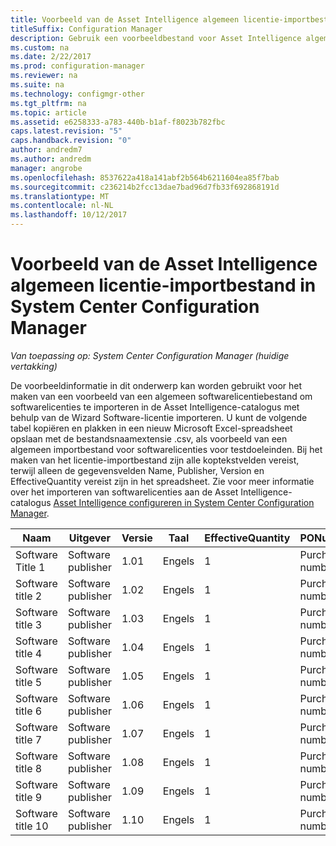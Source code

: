 ```yaml
---
title: Voorbeeld van de Asset Intelligence algemeen licentie-importbestand
titleSuffix: Configuration Manager
description: Gebruik een voorbeeldbestand voor Asset Intelligence algemene Licentieverklaring voor het importeren van softwarelicenties in System Center Configuration Manager.
ms.custom: na
ms.date: 2/22/2017
ms.prod: configuration-manager
ms.reviewer: na
ms.suite: na
ms.technology: configmgr-other
ms.tgt_pltfrm: na
ms.topic: article
ms.assetid: e6258333-a783-440b-b1af-f8023b782fbc
caps.latest.revision: "5"
caps.handback.revision: "0"
author: andredm7
ms.author: andredm
manager: angrobe
ms.openlocfilehash: 8537622a418a141abf2b564b6211604ea85f7bab
ms.sourcegitcommit: c236214b2fcc13dae7bad96d7fb33f692868191d
ms.translationtype: MT
ms.contentlocale: nl-NL
ms.lasthandoff: 10/12/2017
---
```

# <a name="example-asset-intelligence-general-license-import-file-in-system-center-configuration-manager"></a>Voorbeeld van de Asset Intelligence algemeen licentie-importbestand in System Center Configuration Manager

*Van toepassing op: System Center Configuration Manager (huidige vertakking)*

De voorbeeldinformatie in dit onderwerp kan worden gebruikt voor het maken van een voorbeeld van een algemeen softwarelicentiebestand om softwarelicenties te importeren in de Asset Intelligence-catalogus met behulp van de Wizard Software-licentie importeren. U kunt de volgende tabel kopiëren en plakken in een nieuw Microsoft Excel-spreadsheet opslaan met de bestandsnaamextensie .csv, als voorbeeld van een algemeen importbestand voor softwarelicenties voor testdoeleinden. Bij het maken van het licentie-importbestand zijn alle koptekstvelden vereist, terwijl alleen de gegevensvelden Name, Publisher, Version en EffectiveQuantity vereist zijn in het spreadsheet. Zie voor meer informatie over het importeren van softwarelicenties aan de Asset Intelligence-catalogus [Asset Intelligence configureren in System Center Configuration Manager](../../../../core/clients/manage/asset-intelligence/configuring-asset-intelligence.md).  

|Naam|Uitgever|Versie|Taal|EffectiveQuantity|PONumber|ResellerName|DateOfPurchase|SupportPurchased|SupportExpirationDate|Opmerkingen|  
|----------|---------------|-------------|--------------|-----------------------|--------------|------------------|--------------------|----------------------|---------------------------|--------------|  
|Software Title 1|Software publisher|1.01|Engels|1|Purchase number|Reseller name|10/10/2010|0|10/10/2012|Opmerking|  
|Software title 2|Software publisher|1.02|Engels|1|Purchase number|Reseller name|10/10/2010|0|10/10/2012|Opmerking|  
|Software title 3|Software publisher|1.03|Engels|1|Purchase number|Reseller name|10/10/2010|0|10/10/2012|Opmerking|  
|Software title 4|Software publisher|1.04|Engels|1|Purchase number|Reseller name|10/10/2010|0|10/10/2012|Opmerking|  
|Software title 5|Software publisher|1.05|Engels|1|Purchase number|Reseller name|10/10/2010|0|10/10/2012|Opmerking|  
|Software title 6|Software publisher|1.06|Engels|1|Purchase number|Reseller name|10/10/2010|0|10/10/2012|Opmerking|  
|Software title 7|Software publisher|1.07|Engels|1|Purchase number|Reseller name|10/10/2010|0|10/10/2012|Opmerking|  
|Software title 8|Software publisher|1.08|Engels|1|Purchase number|Reseller name|10/10/2010|0|10/10/2012|Opmerking|  
|Software title 9|Software publisher|1.09|Engels|1|Purchase number|Reseller name|10/10/2010|0|10/10/2012|Opmerking|  
|Software title 10|Software publisher|1.10|Engels|1|Purchase number|Reseller name|10/10/2010|0|10/10/2012|Opmerking|  

